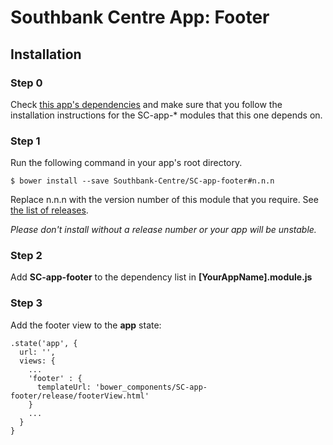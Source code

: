 # Southbank Centre App: Footer

## Installation

### Step 0

Check [this app's dependencies](https://github.com/Southbank-Centre/SC-app-footer/blob/master/bower.json) and make sure that you follow the installation instructions for the SC-app-* modules that this one depends on.

### Step 1
Run the following command in your app's root directory.

    $ bower install --save Southbank-Centre/SC-app-footer#n.n.n

Replace n.n.n with the version number of this module that you require. See [the list of releases](https://github.com/Southbank-Centre/SC-app-footer/releases).

*Please don't install without a release number or your app will be unstable.*

### Step 2

Add **SC-app-footer** to the dependency list in **[YourAppName].module.js**

### Step 3
Add the footer view to the **app** state:

    .state('app', {
      url: '',
      views: {
        ...
        'footer' : {
          templateUrl: 'bower_components/SC-app-footer/release/footerView.html'
        }
        ...
      }
    }